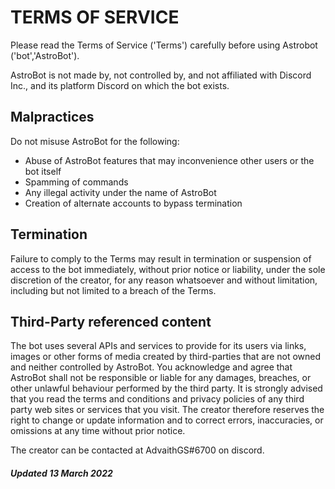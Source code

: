 # TERMS OF SERVICE
Please read the Terms of Service ('Terms') carefully before using Astrobot ('bot','AstroBot').

AstroBot is not made by, not controlled by, and not affiliated with Discord Inc., and its platform Discord on which the bot exists.

## Malpractices
Do not misuse AstroBot for the following:
*  Abuse of AstroBot features that may inconvenience other users or the bot itself
*  Spamming of commands
*  Any illegal activity under the name of AstroBot
*  Creation of alternate accounts to bypass termination

## Termination
Failure to comply to the Terms may result in termination or suspension of access to the bot immediately, without prior notice or liability, 
under the sole discretion of the creator, for any reason whatsoever and without limitation, including but not limited to a breach of the Terms.

## Third-Party referenced content
The bot uses several  APIs and services to provide for its users via links, images or other forms of media created by third-parties that are not owned 
and neither controlled by AstroBot. You acknowledge and agree that AstroBot shall not be responsible or liable for any damages, breaches, or 
other unlawful behaviour performed by the third party.
It is strongly advised that you read the terms and conditions and privacy policies of any third party web sites or services that you visit.
The creator therefore reserves the right to change or update information and to correct errors, inaccuracies, or omissions at any time without prior notice.

The creator can be contacted at AdvaithGS#6700 on discord.


##### Updated 13 March 2022
